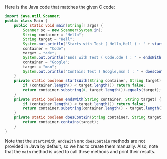  Here is the Java code that matches the given C code:
```java
import java.util.Scanner;
public class Main {
    public static void main(String[] args) {
        Scanner sc = new Scanner(System.in);
        String container = "Hello";
        String target = "Hell";
        System.out.println("Starts with Test ( Hello,Hell ) : " + startsWith(container, target));
        container = "Code";
        target = "ode";
        System.out.println("Ends with Test ( Code,ode ) : " + endsWith(container, target));
        container = "Google";
        target = "msn";
        System.out.println("Contains Test ( Google,msn ) : " + doesContain(container, target));
    }
    private static boolean startsWith(String container, String target) {
        if (container.length() < target.length()) return false;
        return container.substring(0, target.length()).equals(target);
    }
    private static boolean endsWith(String container, String target) {
        if (container.length() < target.length()) return false;
        return container.substring(container.length() - target.length(), container.length()).equals(target);
    }
    private static boolean doesContain(String container, String target) {
        return container.contains(target);
    }
}
```
Note that the `startsWith`, `endsWith` and `doesContain` methods are not provided in Java by default, so we had to create them manually. Also, note that the `main` method is used to call these methods and print their results.
